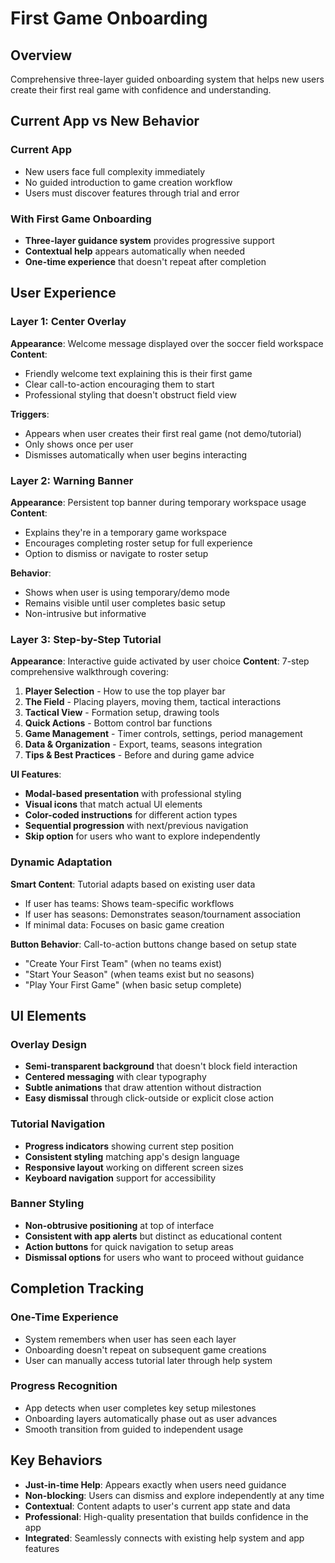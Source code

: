 # First Game Onboarding

## Overview
Comprehensive three-layer guided onboarding system that helps new users create their first real game with confidence and understanding.

## Current App vs New Behavior

### Current App
- New users face full complexity immediately
- No guided introduction to game creation workflow
- Users must discover features through trial and error

### With First Game Onboarding
- **Three-layer guidance system** provides progressive support
- **Contextual help** appears automatically when needed
- **One-time experience** that doesn't repeat after completion

## User Experience

### Layer 1: Center Overlay
**Appearance**: Welcome message displayed over the soccer field workspace
**Content**: 
- Friendly welcome text explaining this is their first game
- Clear call-to-action encouraging them to start
- Professional styling that doesn't obstruct field view

**Triggers**: 
- Appears when user creates their first real game (not demo/tutorial)
- Only shows once per user
- Dismisses automatically when user begins interacting

### Layer 2: Warning Banner
**Appearance**: Persistent top banner during temporary workspace usage
**Content**:
- Explains they're in a temporary game workspace
- Encourages completing roster setup for full experience
- Option to dismiss or navigate to roster setup

**Behavior**:
- Shows when user is using temporary/demo mode
- Remains visible until user completes basic setup
- Non-intrusive but informative

### Layer 3: Step-by-Step Tutorial
**Appearance**: Interactive guide activated by user choice
**Content**: 7-step comprehensive walkthrough covering:

1. **Player Selection** - How to use the top player bar
2. **The Field** - Placing players, moving them, tactical interactions  
3. **Tactical View** - Formation setup, drawing tools
4. **Quick Actions** - Bottom control bar functions
5. **Game Management** - Timer controls, settings, period management
6. **Data & Organization** - Export, teams, seasons integration
7. **Tips & Best Practices** - Before and during game advice

**UI Features**:
- **Modal-based presentation** with professional styling
- **Visual icons** that match actual UI elements
- **Color-coded instructions** for different action types
- **Sequential progression** with next/previous navigation
- **Skip option** for users who want to explore independently

### Dynamic Adaptation
**Smart Content**: Tutorial adapts based on existing user data
- If user has teams: Shows team-specific workflows
- If user has seasons: Demonstrates season/tournament association
- If minimal data: Focuses on basic game creation

**Button Behavior**: Call-to-action buttons change based on setup state
- "Create Your First Team" (when no teams exist)
- "Start Your Season" (when teams exist but no seasons)
- "Play Your First Game" (when basic setup complete)

## UI Elements

### Overlay Design
- **Semi-transparent background** that doesn't block field interaction
- **Centered messaging** with clear typography
- **Subtle animations** that draw attention without distraction
- **Easy dismissal** through click-outside or explicit close action

### Tutorial Navigation
- **Progress indicators** showing current step position
- **Consistent styling** matching app's design language
- **Responsive layout** working on different screen sizes
- **Keyboard navigation** support for accessibility

### Banner Styling
- **Non-obtrusive positioning** at top of interface
- **Consistent with app alerts** but distinct as educational content
- **Action buttons** for quick navigation to setup areas
- **Dismissal options** for users who want to proceed without guidance

## Completion Tracking

### One-Time Experience
- System remembers when user has seen each layer
- Onboarding doesn't repeat on subsequent game creations
- User can manually access tutorial later through help system

### Progress Recognition
- App detects when user completes key setup milestones
- Onboarding layers automatically phase out as user advances
- Smooth transition from guided to independent usage

## Key Behaviors
- **Just-in-time Help**: Appears exactly when users need guidance
- **Non-blocking**: Users can dismiss and explore independently at any time
- **Contextual**: Content adapts to user's current app state and data
- **Professional**: High-quality presentation that builds confidence in the app
- **Integrated**: Seamlessly connects with existing help system and app features